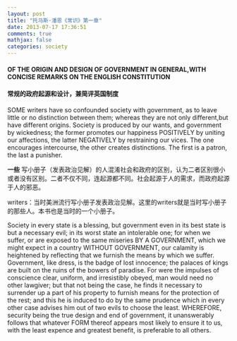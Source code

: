 ```yaml
---
layout: post
title: "托马斯·潘恩《常识》第一章"
date: 2013-07-17 17:36:51
comments: true
mathjax: false
categories: society
---
```

#### OF THE ORIGIN AND DESIGN OF GOVERNMENT IN GENERAL,WITH CONCISE REMARKS ON THE ENGLISH CONSTITUTION

#### 常规的政府起源和设计，兼简评英国制度

<!--more-->

SOME writers have so confounded society with government, as to leave little or no distinction between them; whereas they are not only different,but have different origins. Society is produced by our wants, and government by wickedness; the former promotes our happiness POSITIVELY by uniting our affections, the latter NEGATIVELY by restraining our vices. The one encourages intercourse, the other creates distinctions. The first is a patron, the last a punisher.

__一些__ 写小册子（发表政治见解）的人混淆社会和政府的区别，认为二者区别很小或者没有区别。二者不仅不同，连起源都不同。社会起源于人的需求，而政府起源于人的邪恶。

writers：当时美洲流行写小册子发表政治见解。这里的writers就是当时写小册子的那些人。本书也是当时的一个小册子。

Society in every state is a blessing, but government even in its best state is
but a necessary evil; in its worst state an intolerable one; for when we
suffer, or are exposed to the same miseries BY A GOVERNMENT, which
we might expect in a country WITHOUT GOVERNMENT, our calamity is
heightened by reflecting that we furnish the means by which we suffer.
Government, like dress, is the badge of lost innocence; the palaces of kings
are built on the ruins of the bowers of paradise. For were the impulses of
conscience clear, uniform, and irresistibly obeyed, man would need no
other lawgiver; but that not being the case, he finds it necessary to
surrender up a part of his property to furnish means for the protection of the
rest; and this he is induced to do by the same prudence which in every other
case advises him out of two evils to choose the least. WHEREFORE,
security being the true design and end of government, it unanswerably
follows that whatever FORM thereof appears most likely to ensure it to us,
with the least expence and greatest benefit, is preferable to all others.
